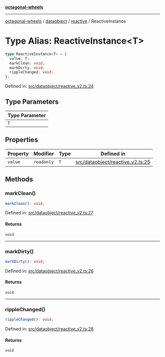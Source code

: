[**octagonal-wheels**](../../../../../../README.md)

***

[octagonal-wheels](../../../../../../globals.md) / [dataobject](../../../README.md) / [reactive](../README.md) / ReactiveInstance

# Type Alias: ReactiveInstance\<T\>

```ts
type ReactiveInstance<T> = {
  value: T;
  markClean: void;
  markDirty: void;
  rippleChanged: void;
};
```

Defined in: [src/dataobject/reactive\_v2.ts:24](https://github.com/vrtmrz/octagonal-wheels/blob/main/src/dataobject/reactive_v2.ts#L24)

## Type Parameters

| Type Parameter |
| ------ |
| `T` |

## Properties

| Property | Modifier | Type | Defined in |
| ------ | ------ | ------ | ------ |
| <a id="value"></a> `value` | `readonly` | `T` | [src/dataobject/reactive\_v2.ts:25](https://github.com/vrtmrz/octagonal-wheels/blob/main/src/dataobject/reactive_v2.ts#L25) |

## Methods

### markClean()

```ts
markClean(): void;
```

Defined in: [src/dataobject/reactive\_v2.ts:27](https://github.com/vrtmrz/octagonal-wheels/blob/main/src/dataobject/reactive_v2.ts#L27)

#### Returns

`void`

***

### markDirty()

```ts
markDirty(): void;
```

Defined in: [src/dataobject/reactive\_v2.ts:26](https://github.com/vrtmrz/octagonal-wheels/blob/main/src/dataobject/reactive_v2.ts#L26)

#### Returns

`void`

***

### rippleChanged()

```ts
rippleChanged(): void;
```

Defined in: [src/dataobject/reactive\_v2.ts:28](https://github.com/vrtmrz/octagonal-wheels/blob/main/src/dataobject/reactive_v2.ts#L28)

#### Returns

`void`
